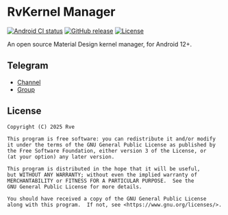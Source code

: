 # RvKernel Manager

[![Android CI status](https://github.com/Rve27/RvKernel-Manager/workflows/Android%20CI/badge.svg)](https://github.com/Rve27/RvKernel-Manager/actions) [![GitHub release](https://img.shields.io/github/v/release/Rve27/RvKernel-Manager)](https://github.com/Rve27/RvKernel-Manager/releases) [![License](https://img.shields.io/github/license/Rve27/RvKernel-Manager?color=blue)](LICENSE)

An open source Material Design kernel manager, for Android 12+.

## Telegram
- [Channel](https://t.me/rveproject)
- [Group](https://t.me/rvosuniverse)

## License

    Copyright (C) 2025 Rve

    This program is free software: you can redistribute it and/or modify
    it under the terms of the GNU General Public License as published by
    the Free Software Foundation, either version 3 of the License, or
    (at your option) any later version.

    This program is distributed in the hope that it will be useful,
    but WITHOUT ANY WARRANTY; without even the implied warranty of
    MERCHANTABILITY or FITNESS FOR A PARTICULAR PURPOSE.  See the
    GNU General Public License for more details.

    You should have received a copy of the GNU General Public License
    along with this program.  If not, see <https://www.gnu.org/licenses/>.
